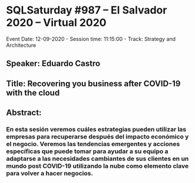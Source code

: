 # SQLSaturday #987 –  El Salvador 2020 – Virtual 2020
Event Date: 12-09-2020 - Session time: 11:15:00 - Track: Strategy and Architecture
## Speaker: Eduardo Castro
## Title: Recovering you business after COVID-19 with the cloud
## Abstract:
### En esta sesión veremos cuáles estrategias pueden utilizar las empresas para recuperarse después del impacto económico y el negocio. Veremos las tendencias emergentes y acciones específicas que puede tomar para ayudar a su equipo a adaptarse a las necesidades cambiantes de sus clientes en un mundo post COVID-19 utilizando la nube como elemento clave para volver a hacer negocios.
